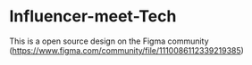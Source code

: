 # Influencer-meet-Tech
This is a open source design on the Figma community (https://www.figma.com/community/file/1110086112339219385)
